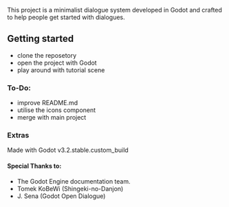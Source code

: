 This project is a minimalist dialogue system developed in Godot and crafted to help people get started with dialogues. 

## Getting started

* clone the reposetory
* open the project with Godot
* play around with tutorial scene

### To-Do:
* improve README.md
* utilise the icons component
* merge with main project


### Extras
Made with Godot v3.2.stable.custom_build

#### Special Thanks to:
- The Godot Engine documentation team.
- Tomek KoBeWi (Shingeki-no-Danjon)
- J. Sena (Godot Open Dialogue)
